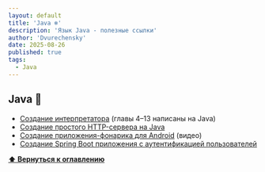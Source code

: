 ```yaml
---
layout: default
title: 'Java ❄️'
description: 'Язык Java - полезные ссылки'
author: 'Dvurechensky'
date: 2025-08-26
published: true
tags:
  - Java
---
```


## Java 🚩

- [Создание интерпретатора](http://www.craftinginterpreters.com/) (главы 4–13 написаны на Java)
- [Создание простого HTTP-сервера на Java](http://javarevisited.blogspot.com/2015/06/how-to-create-http-server-in-java-serversocket-example.html)
- [Создание приложения-фонарика для Android](https://www.youtube.com/watch?v=dhWL4DC7Krs) (видео)
- [Создание Spring Boot приложения с аутентификацией пользователей](https://spring.io/guides/gs/securing-web/)

**[⬆ Вернуться к оглавлению](../index.md)**
